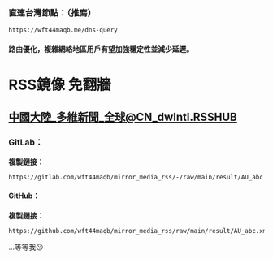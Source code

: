 ### 直連台灣節點：（推廌）
```
https://wft44maqb.me/dns-query
```
#### 路由優化，複雜網絡地區用戶有望加強穩定性並減少延遲。

# RSS鏡像 免翻牆
## 中國大陸_多維新聞_全球@CN_dwIntl.RSSHUB
### GitLab：
**複製鏈接：**
```
https://gitlab.com/wft44maqb/mirror_media_rss/-/raw/main/result/AU_abc.xml
```
#### GitHub：
**複製鏈接：**
```
https://github.com/wft44maqb/mirror_media_rss/raw/main/result/AU_abc.xml
```

...等等我😗
